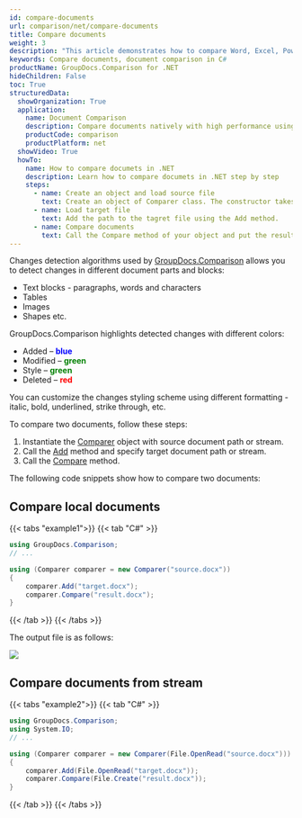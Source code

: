 ```yaml
---
id: compare-documents
url: comparison/net/compare-documents
title: Compare documents
weight: 3
description: "This article demonstrates how to compare Word, Excel, PowerPoint, Outlook, OneNote, PDF, Image, HTML, AutoCAD, Visio, OpenDocument, OneNote documents using GroupDocs.Comparison for .NET."
keywords: Compare documents, document comparison in C#
productName: GroupDocs.Comparison for .NET
hideChildren: False
toc: True
structuredData:
  showOrganization: True
  application:
    name: Document Comparison
    description: Compare documents natively with high performance using C# language and GroupDocs.Comparison for .NET
    productCode: comparison
    productPlatform: net
  showVideo: True
  howTo:
    name: How to compare documets in .NET
    description: Learn how to compare documets in .NET step by step
    steps:
      - name: Create an object and load source file
        text: Create an object of Comparer class. The constructor takes the source file path parameter. You may specify absolute or relative file path as per your requirements.
      - name: Load target file
        text: Add the path to the tagret file using the Add method.
      - name: Compare documents
        text: Call the Compare method of your object and put the resulting file path parameter.
---
```



Changes detection algorithms used by [GroupDocs.Comparison](https://products.groupdocs.com/comparison/net) allows you to detect changes in different document parts and blocks:

*   Text blocks - paragraphs, words and characters
*   Tables
*   Images
*   Shapes etc.

GroupDocs.Comparison highlights detected changes with different colors:

*   Added – <font color="blue">**blue** </font>
*   Modified – <font color="green">**green**</font>
*   Style – <font color="green">**green**</font>
*   Deleted – <font color="red">**red**</font>

You can customize the changes styling scheme using different formatting - italic, bold, underlined, strike through, etc.

To compare two documents, follow these steps:

1.   Instantiate the [Comparer](https://reference.groupdocs.com/net/comparison/groupdocs.comparison/comparer) object with source document path or stream.
2.   Call the [Add](https://reference.groupdocs.com/net/comparison/groupdocs.comparison/comparer/methods/add/index) method and specify target document path or stream.
3.   Call the [Compare](https://reference.groupdocs.com/net/comparison/groupdocs.comparison/comparer/methods/compare/index) method.

The following code snippets show how to compare two documents:

## Compare local documents

{{< tabs "example1">}}
{{< tab "C#" >}}
```csharp
using GroupDocs.Comparison;
// ...

using (Comparer comparer = new Comparer("source.docx"))
{
    comparer.Add("target.docx");
    comparer.Compare("result.docx");
}
```
{{< /tab >}}
{{< /tabs >}}

The output file is as follows:

![](/comparison/net/images/compare-documents.png)

## Compare documents from stream

{{< tabs "example2">}}
{{< tab "C#" >}}
```csharp
using GroupDocs.Comparison;
using System.IO;
// ...

using (Comparer comparer = new Comparer(File.OpenRead("source.docx")))
{
    comparer.Add(File.OpenRead("target.docx"));
    comparer.Compare(File.Create("result.docx"));
}
```
{{< /tab >}}
{{< /tabs >}}
